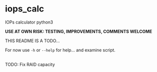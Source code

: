 # iops_calc
IOPs calculator python3 


<b>USE AT OWN RISK: TESTING, IMPROVEMENTS, COMMENTS WELCOME</b>

THIS README IS A TODO...

For now use ```-h``` or ```--help``` for help... and examine script.



<br>TODO: Fix RAID capacity</b>
